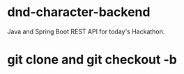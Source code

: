 # dnd-character-backend
Java and Spring Boot REST API for today's Hackathon.

<h1>git clone and git checkout -b <your baranch name> </h1>
